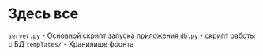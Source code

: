 # Здесь все
`server.py` - Основной скрипт запуска приложения
`db.py` - скрипт работы с БД
`templates/` - Хранилище фронта
